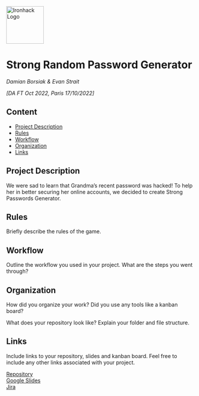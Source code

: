 <img src="https://bit.ly/2VnXWr2" alt="Ironhack Logo" width="100"/>

# Strong Random Password Generator
*Damian Borsiak & Evan Strait*

*[DA FT Oct 2022, Paris 17/10/2022]*

## Content
- [Project Description](#project-description)
- [Rules](#rules)
- [Workflow](#workflow)
- [Organization](#organization)
- [Links](#links)

## Project Description
We were sad to learn that Grandma’s recent password was hacked!
To help her in better securing her online accounts, we decided to create Strong Passwords Generator.

## Rules
Briefly describe the rules of the game.

## Workflow
Outline the workflow you used in your project. What are the steps you went through?

## Organization
How did you organize your work? Did you use any tools like a kanban board?

What does your repository look like? Explain your folder and file structure.

## Links
Include links to your repository, slides and kanban board. Feel free to include any other links associated with your project.

[Repository](https://github.com/)  
[Google Slides](https://www.google.com/slides)  
[Jira](https://daftparis.atlassian.net/jira/)  

